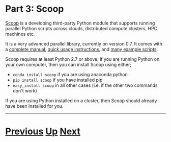 
# Part 3: Scoop

[Scoop](http://scoop.readthedocs.org/en/0.7/) is a developing 
third-party Python module that supports running parallel Python scripts
across clouds, distributed compute clusters, HPC machines etc.

It is a very advanced parallel library, currently on version
0.7. It comes with a [complete manual](http://scoop.readthedocs.org/en/0.7/install.html),
[quick usage instructions](http://scoop.readthedocs.org/en/0.7/usage.html),
and [many example scripts](https://github.com/soravux/scoop/tree/master/examples/).

Scoop requires at least Python 2.7 or above. 
If you are running Python on your own computer, then you can install
Scoop using either;

* `conda install scoop` if you are using anaconda python
* `pip install scoop` if you have installed pip
* `easy_install scoop` in all other cases (i.e. if the other two commands
   don't work)

If you are using Python installed on a cluster, then Scoop should already
have been installed for you.

***

# [Previous](part3.md) [Up](part3.md) [Next](mapreduce_part3.md)
